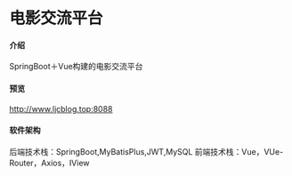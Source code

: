 # 电影交流平台

#### 介绍
SpringBoot＋Vue构建的电影交流平台

#### 预览
http://www.ljcblog.top:8088

#### 软件架构
后端技术栈：SpringBoot,MyBatisPlus,JWT,MySQL
前端技术栈：Vue，VUe-Router，Axios，IView

